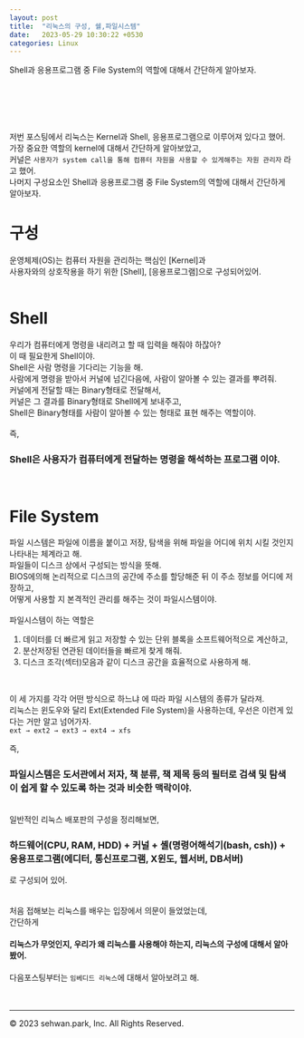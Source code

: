 ```yaml
---
layout: post
title:  "리눅스의 구성, 쉘,파일시스템"
date:   2023-05-29 10:30:22 +0530
categories: Linux
---
```

Shell과 응용프로그램 중 File System의 역할에 대해서 간단하게 알아보자.<br>
# 　

저번 포스팅에서 리눅스는 Kernel과 Shell, 응용프로그램으로 이루어져 있다고 했어.<br>
가장 중요한 역할의 kernel에 대해서 간단하게 알아보았고,<br>
커널은 `사용자가 system call을 통해 컴퓨터 자원을 사용할 수 있게해주는 자원 관리자` 라고 했어.<br>
나머지 구성요소인 Shell과 응용프로그램 중 File System의 역할에 대해서 간단하게 알아보자.<br>

# 구성
운영체제(OS)는 컴퓨터 자원을 관리하는 핵심인 [Kernel]과 <br>
사용자와의 상호작용을 하기 위한 [Shell], [응용프로그램]으로 구성되어있어.<br>
<br>

# Shell
우리가 컴퓨터에게 명령을 내리려고 할 때 입력을 해줘야 하잖아?<br>
이 때 필요한게 Shell이야.<br>
Shell은 사람 명령을 기다리는 기능을 해.<br>
사람에게 명령을 받아서 커널에 넘긴다음에, 사람이 알아볼 수 있는 결과를 뿌려줘.<br>
커널에게 전달할 때는 Binary형태로 전달해서,<br>
커널은 그 결과를 Binary형태로 Shell에게 보내주고,<br>
Shell은 Binary형태를 사람이 알아볼 수 있는 형태로 표현 해주는 역할이야.<br>
<br>
즉,<br>

### Shell은 사용자가 컴퓨터에게 전달하는 명령을 해석하는 프로그램 이야.

<br>

# File System
파일 시스템은 파일에 이름을 붙이고 저장, 탐색을 위해 파일을 어디에 위치 시킬 것인지 나타내는 체계라고 해.<br>
파일들이 디스크 상에서 구성되는 방식을 뜻해.<br>
BIOS에의해 논리적으로 디스크의 공간에 주소를 할당해준 뒤 이 주소 정보를 어디에 저장하고,<br>
어떻게 사용할 지 본격적인 관리를 해주는 것이 파일시스템이야.<br>
<br>
파일시스템이 하는 역할은<br>
1. 데이터를 더 빠르게 읽고 저장할 수 있는 단위 블록을 소프트웨어적으로 계산하고,<br>
2. 분산저장된 연관된 데이터들을 빠르게 찾게 해줘.<br>
3. 디스크 조각(섹터)모음과 같이 디스크 공간을 효율적으로 사용하게 해.<br>
<br>

이 세 가지를 각각 어떤 방식으로 하느냐 에 따라 파일 시스템의 종류가 달라져.<br>
리눅스는 윈도우와 달리 Ext(Extended File System)을 사용하는데, 우선은 이런게 있다는 거만 알고 넘어가자.<br>
`ext → ext2 → ext3 → ext4 → xfs`

즉,<br>

### 파일시스템은 도서관에서 저자, 책 분류, 책 제목 등의 필터로 검색 및 탐색이 쉽게 할 수 있도록 하는 것과 비슷한 맥락이야.

<br>
일반적인 리눅스 배포판의 구성을 정리해보면, <br>

### 하드웨어(CPU, RAM, HDD) + 커널 + 셸(명령어해석기(bash, csh)) + 응용프로그램(에디터, 통신프로그램, X윈도, 웹서버, DB서버)    <br>
로 구성되어 있어.   <br>
<br>
<br>
처음 접해보는 리눅스를 배우는 입장에서 의문이 들었었는데, <br>
간단하게<br>

#### 리눅스가 무엇인지, 우리가 왜 리눅스를 사용해야 하는지, 리눅스의 구성에 대해서 알아봤어.<br>
다음포스팅부터는 `임베디드 리눅스`에 대해서 알아보려고 해.<br>
<br>
<br>

- - -
© 2023 sehwan.park, Inc. All Rights Reserved.




[jekyll-docs]: https://jekyllrb.com/docs/home
[jekyll-gh]:   https://github.com/jekyll/jekyll
[jekyll-talk]: https://talk.jekyllrb.com/
